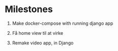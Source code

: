 # Milestones

1) Make docker-compose with running django app
2) Få home view til at virke

2) Remake video app, in Django